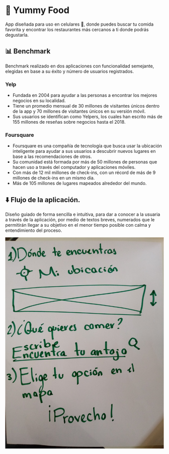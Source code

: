 # :fork_and_knife: Yummy Food 

App diseñada para uso en celulares :iphone:, donde puedes buscar 
tu comida favorita y encontrar los restaurantes más cercanos a ti
donde podrás degustarla.  

## :bar_chart: Benchmark 

Benchmark realizado en dos aplicaciones con funcionalidad semejante,
elegidas en base a su éxito y número de usuarios registrados.

### Yelp 

* Fundada en 2004 para ayudar a las personas a encontrar los mejores
  negocios en su localidad. 
* Tiene un promedio mensual de 30 millones de visitantes únicos dentro 
  de la app y 70 millones de visitantes únicos en su versión móvil. 
* Sus usuarios se identifican como Yelpers, los cuales han escrito
  más de 155 millones de reseñas sobre negocios hasta el 2018.

### Foursquare

* Foursquare es una compañía de tecnología que busca usar la ubicación 
  inteligente para ayudar a sus usuarios a descubrir nuevos lugares en
  base a las recomendaciones de otros. 
* Su comunidad está formada por más de 50 millones de personas que hacen
  uso a través del computador y aplicaciones móviles. 
* Con más de 12 mil millones de check-ins, con un récord de más de 9 
  millones de check-ins en un mismo día. 
* Más de 105 millones de lugares mapeados alrededor del mundo.

## :arrow_down: Flujo de la aplicación.

Diseño guiado de forma sencilla e intuitiva, para dar a conocer
a la usuaria a través de la aplicación, por medio de textos breves, 
numerados que le permitirán llegar a su objetivo en el menor
tiempo posible con calma y entendimiento del proceso. 

![User flow](img/Flujo.jpg)




